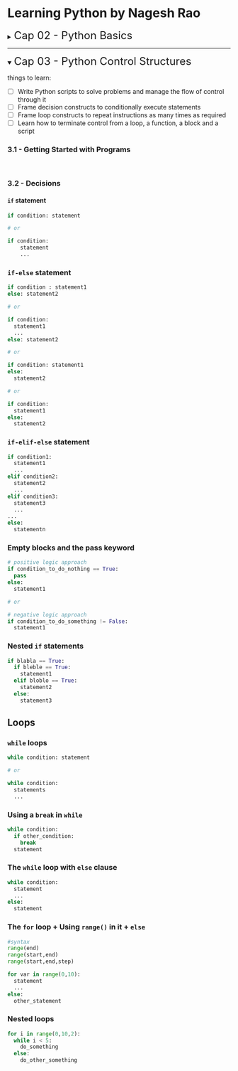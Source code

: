# Learning Python by Nagesh Rao

<details>
<summary>
<font size=5> Cap 02 - Python Basics </font>
</summary>

<br />

Goals:
 - [x] Understand how statements make up a Python script
 - [x] Work with the basic data types of Python and operate upon them
 - [x] Understand how to use variables in Python and differentiate between references and objetcs
 - [x] Take input from the user and generate formated output

### 2.1 - Statements and Lines
> **statement** = A unit logical instruction to the interpreter

> **program** = A integral collection of statements

> **line** = sequence of chars ended by newline character

<br />

By default, python uses one line per statement, but with the `;` it's possible to separate more than one statement in a single line.

```python
print('ola') ; print('oi')

>>> ola
>>> oi
```


It's also possible make multiple line statements by using the operator `\`

```python
print('This \
is a \
multiple line \
statement')

>>> This is a multiple line statement
```
### 2.2 - Comments
<br />

### 2.3 - Basic Data Types
> Python does not require a variable to be declared as a specific type before use. All data is considered as objects (classes) which will be seen in most depth in chapter 12.

<br />

The objects in python can be on of theses specific types:
1. Integers (`int`)
1. Real numbers (`float`)
1. Comples numbers (`complex`)
1. Strings (`str`)
1. Boolean (`bool`)

More info in chapter 20. Here the author give A LOT of operations in every type above. 

### 2.4 - Identifiers (the name of things)
For variables names:
- alphabets, digits and underscores
- first digit not a number
- underscore in first digit has a special meaning (more on this later)
- cannot be the same of a keyword

Some good practices in creation of identifiers names ('first' means 'first word'):
- variables names: `first_second`
- class names: `FirstSecond`
- constant names: `FIRST_SECOND`
- rest: same of variables

### 2.5 - Keywords
Special words understood by Python.

Some Examples

|  |  |  |  |
|---------|---------|---------|---------|
|and     |else         | in        |   return      |
|as     |     except    |  is       |    True     |
|assert     | False        |  lambda        |  try       |
|break     |   finally      |  None       |  while       |
|class     |  for       |    nonlocal     |   with      |
|continue     | from        |   not      |   yield      |
|def     |  global       |   or      |         |
|del     |   if      |   pass      |         |
|elif     |   import      |  raise       |         |

### 2.6 - Variables
Some thing about variables:
1. created when and where required
1. the value can change over time
1. the type can change over time
1. it is possible find out what type is 'compatible' with it
1. the possible operations are type-dependent
1. values are objects and variables are references to these objects

### 2.7 - Basic input and output
Some `print()` interesting examples:

```python
'{p} is {a}, {p} is {b}'.format(\
p='Python',a='easy',b='fun')

>>> 'Python is easy, Python is fun'
```


|Combination  |Meaning  |
|---------|---------|
|{0}     |Display argument #0         |
|{age}     |Display argument named `age`         |
|{} |        Display next argument | 
|{0:d}     |Display argument #0 in decimal         |
|{age:d}    |Display argumento named `age` in decimal         |
|{:d}    |Display the next argument in decimal          |

</details>

---

<details open>
<summary>
<font size=5> Cap 03 - Python Control Structures </font>
</summary>

things to learn:
- [ ] Write Python scripts to solve problems and manage the flow of control through it
- [ ] Frame decision constructs to conditionally execute statements
- [ ] Frame loop constructs to repeat instructions as many times as required
- [ ] Learn how to terminate control from a loop, a function, a block and a script

### 3.1 - Getting Started with Programs
<br/>

### 3.2 - Decisions

#### `if` statement
```python
if condition: statement

# or

if condition:
    statement
    ...
```

### `if-else` statement
```python
if condition : statement1
else: statement2

# or

if condition:
  statement1
  ...
else: statement2

# or

if condition: statement1
else: 
  statement2

# or

if condition:
  statement1
else:
  statement2
```

### `if-elif-else` statement
```python
if condition1:
  statement1
  ...
elif condition2:
  statement2
  ...
elif condition3:
  statement3
  ...
...
else:
  statementn  
```

### Empty blocks and the pass keyword
```python
# positive logic approach
if condition_to_do_nothing == True:
  pass
else:
  statement1

# or

# negative logic approach
if condition_to_do_something != False:
  statement1
```

### Nested `if` statements
```python
if blabla == True:
  if bleble == True:
    statement1
  elif bloblo == True:
    statement2
  else:
    statement3
```

## Loops
### `while` loops
```python
while condition: statement

# or

while condition:
  statements
  ...
```

### Using a `break` in `while`
```python
while condition:
  if other_condition:
    break
  statement
```

### The `while` loop with `else` clause
```python
while condition:
  statement
  ...
else:
  statement
```

### The `for` loop + Using `range()` in it + `else`
```python
#syntax
range(end)
range(start,end)
range(start,end,step)

for var in range(0,10):
  statement
  ...
else:
  other_statement
```

### Nested loops
```python
for i in range(0,10,2):
  while i < 5:
    do_something
  else:
    do_other_something
    
```







</details>
